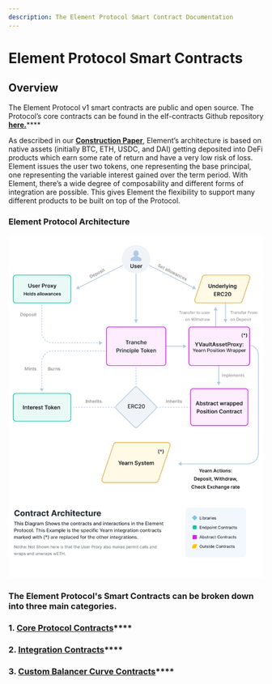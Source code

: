 ```yaml
---
description: The Element Protocol Smart Contract Documentation
---
```


# Element Protocol Smart Contracts

## Overview

The Element Protocol v1 smart contracts are public and open source. The Protocol’s core contracts can be found in the elf-contracts Github repository [**here.**](https://github.com/element-fi/elf-contracts)****

As described in our [**Construction Paper**,](https://paper.element.fi) Element’s architecture is based on native assets (initially BTC, ETH, USDC, and DAI) getting deposited into DeFi products which earn some rate of return and have a very low risk of loss. Element issues the user two tokens, one representing the base principal, one representing the variable interest gained over the term period. With Element, there’s a wide degree of composability and different forms of integration are possible. This gives Element the flexibility to support many different products to be built on top of the Protocol.

### **Element Protocol Architecture**  <a href="#31db" id="31db"></a>

![](<../../.gitbook/assets/Contract Architecture.png>)

### **The Element Protocol's Smart Contracts can be broken down into three main categories.**&#x20;

### **1.** [**Core Protocol Contracts**](https://docs.element.fi/developers/element-smart-contracts/core-protocol-contracts)****

### **2.** [**Integration Contracts**](https://docs.element.fi/developers/element-smart-contracts/integration-contracts)****

### **3.** [**Custom Balancer Curve Contracts**](https://docs.element.fi/developers/element-smart-contracts/custom-balancer-curve)****
